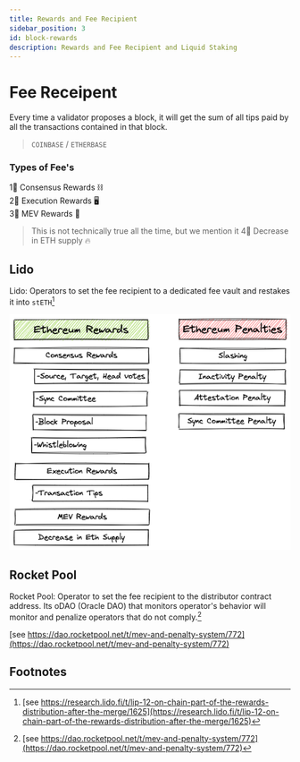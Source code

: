 ```yaml
---
title: Rewards and Fee Recipient
sidebar_position: 3
id: block-rewards
description: Rewards and Fee Recipient and Liquid Staking
---
```


# Fee Receipent 

Every time a validator proposes a block, it will get the sum of all tips paid by all the transactions contained in that block. 

> `COINBASE` / `ETHERBASE`

### Types of Fee's

1⃣ Consensus Rewards ⛓️ <br>
2⃣ Execution Rewards 🖥️ <br>
3⃣ MEV Rewards 🤖 <br>

> This is not technically true all the time, but we mention it
4⃣ Decrease in ETH supply 🔥 <br>


## Lido

Lido: Operators to set the fee recipient to a dedicated fee vault and restakes it into `stETH`[^1]


![](/img/eth2-rewards.png)


## Rocket Pool

Rocket Pool: Operator to set the fee recipient to the distributor contract address. Its oDAO (Oracle DAO) that monitors operator's behavior will monitor and penalize operators that do not comply.[^2]

[see https://dao.rocketpool.net/t/mev-and-penalty-system/772](https://dao.rocketpool.net/t/mev-and-penalty-system/772)

## Footnotes

[^1]: [see https://research.lido.fi/t/lip-12-on-chain-part-of-the-rewards-distribution-after-the-merge/1625](https://research.lido.fi/t/lip-12-on-chain-part-of-the-rewards-distribution-after-the-merge/1625)
[^2]: [see https://dao.rocketpool.net/t/mev-and-penalty-system/772](https://dao.rocketpool.net/t/mev-and-penalty-system/772)
